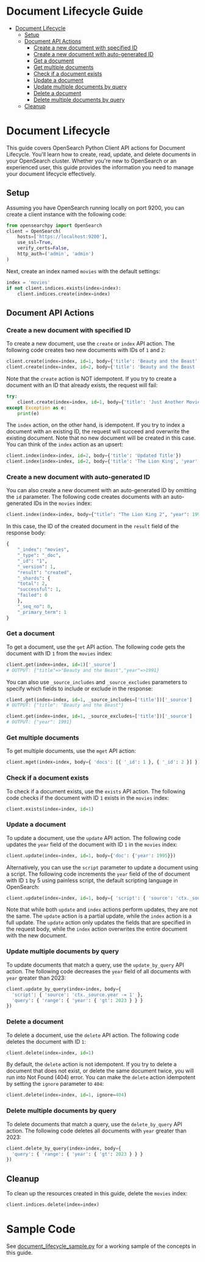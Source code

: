 # Document Lifecycle Guide
- [Document Lifecycle](#document-lifecycle)
  - [Setup](#setup)
  - [Document API Actions](#document-api-actions)
    - [Create a new document with specified ID](#create-a-new-document-with-specified-id)
    - [Create a new document with auto-generated ID](#create-a-new-document-with-auto-generated-id)
    - [Get a document](#get-a-document)
    - [Get multiple documents](#get-multiple-documents)
    - [Check if a document exists](#check-if-a-document-exists)
    - [Update a document](#update-a-document)
    - [Update multiple documents by query](#update-multiple-documents-by-query)
    - [Delete a document](#delete-a-document)
    - [Delete multiple documents by query](#delete-multiple-documents-by-query)
  - [Cleanup](#cleanup)


# Document Lifecycle
This guide covers OpenSearch Python Client API actions for Document Lifecycle. You'll learn how to create, read, update, and delete documents in your OpenSearch cluster. Whether you're new to OpenSearch or an experienced user, this guide provides the information you need to manage your document lifecycle effectively.

## Setup
Assuming you have OpenSearch running locally on port 9200, you can create a client instance
with the following code:

```python
from opensearchpy import OpenSearch
client = OpenSearch(
    hosts=['https://localhost:9200'],
    use_ssl=True,
    verify_certs=False,
    http_auth=('admin', 'admin')
)
```

Next, create an index named `movies` with the default settings:

```python
index = 'movies'
if not client.indices.exists(index=index):
    client.indices.create(index=index)
```

## Document API Actions

### Create a new document with specified ID
To create a new document, use the `create` or `index` API action. The following code creates two new documents with IDs of `1` and `2`:

```python
client.create(index=index, id=1, body={'title': 'Beauty and the Beast', 'year': 1991})
client.create(index=index, id=2, body={'title': 'Beauty and the Beast - Live Action', 'year': 2017})
```

Note that the `create` action is NOT idempotent. If you try to create a document with an ID that already exists, the request will fail:

```python
try:
    client.create(index=index, id=1, body={'title': 'Just Another Movie'})
except Exception as e:
    print(e)
```

The `index` action, on the other hand, is idempotent. If you try to index a document with an existing ID, the request will succeed and overwrite the existing document. Note that no new document will be created in this case. You can think of the `index` action as an upsert:

```python
client.index(index=index, id=2, body={'title': 'Updated Title'})
client.index(index=index, id=2, body={'title': 'The Lion King', 'year': 1994})
```

### Create a new document with auto-generated ID
You can also create a new document with an auto-generated ID by omitting the `id` parameter. The following code creates documents with an auto-generated IDs in the `movies` index:

```python
client.index(index=index, body={"title": "The Lion King 2", "year": 1998})
```

In this case, the ID of the created document in the `result` field of the response body:

```python
{
    "_index": "movies",
    "_type": "_doc",
    "_id": "1",
    "_version": 1,
    "result": "created",
    "_shards": {
    "total": 2,
    "successful": 1,
    "failed": 0
    },
    "_seq_no": 0,
    "_primary_term": 1
}
```

### Get a document
To get a document, use the `get` API action. The following code gets the document with ID `1` from the `movies` index:

```python
client.get(index=index, id=1)['_source']
# OUTPUT: {"title"=>"Beauty and the Beast","year"=>1991}
```

You can also use `_source_includes` and `_source_excludes` parameters to specify which fields to include or exclude in the response:

```python
client.get(index=index, id=1, _source_includes=['title'])['_source']
# OUTPUT: {"title": "Beauty and the Beast"}

client.get(index=index, id=1, _source_excludes=['title'])['_source']
# OUTPUT: {"year": 1991}
```

### Get multiple documents
To get multiple documents, use the `mget` API action:

```python
client.mget(index=index, body={ 'docs': [{ '_id': 1 }, { '_id': 2 }] })['docs']
```

### Check if a document exists
To check if a document exists, use the `exists` API action. The following code checks if the document with ID `1` exists in the `movies` index:

```python
client.exists(index=index, id=1)
```

### Update a document
To update a document, use the `update` API action. The following code updates the `year` field of the document with ID `1` in the `movies` index:

```python
client.update(index=index, id=1, body={'doc': {'year': 1995}})
```

Alternatively, you can use the `script` parameter to update a document using a script. The following code increments the `year` field of the of document with ID `1` by 5 using painless script, the default scripting language in OpenSearch:

```python
client.update(index=index, id=1, body={ 'script': { 'source': 'ctx._source.year += 5' } })
```

Note that while both `update` and `index` actions perform updates, they are not the same. The `update` action is a partial update, while the `index` action is a full update. The `update` action only updates the fields that are specified in the request body, while the `index` action overwrites the entire document with the new document.

### Update multiple documents by query

To update documents that match a query, use the `update_by_query` API action. The following code decreases the `year` field of all documents with `year` greater than 2023:

```python
client.update_by_query(index=index, body={
  'script': { 'source': 'ctx._source.year -= 1' },
  'query': { 'range': { 'year': { 'gt': 2023 } } }
})
```

### Delete a document
To delete a document, use the `delete` API action. The following code deletes the document with ID `1`:

```python
client.delete(index=index, id=1)
```

By default, the `delete` action is not idempotent. If you try to delete a document that does not exist, or delete the same document twice, you will run into Not Found (404) error. You can make the `delete` action idempotent by setting the `ignore` parameter to `404`:

```python
client.delete(index=index, id=1, ignore=404)
```

### Delete multiple documents by query
To delete documents that match a query, use the `delete_by_query` API action. The following code deletes all documents with `year` greater than 2023:

```python
client.delete_by_query(index=index, body={
  'query': { 'range': { 'year': { 'gt': 2023 } } }
})
```

## Cleanup
To clean up the resources created in this guide, delete the `movies` index:

```python
client.indices.delete(index=index)
```

# Sample Code
See [document_lifecycle_sample.py](/samples/document_lifecycle/document_lifecycle_sample.py) for a working sample of the concepts in this guide.